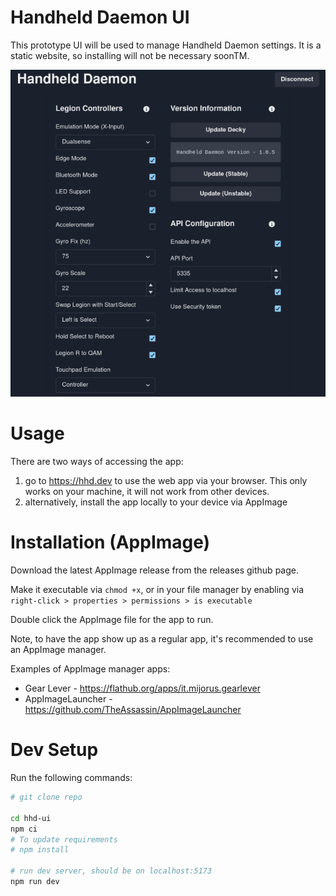 # Handheld Daemon UI

This prototype UI will be used to manage Handheld Daemon settings.
It is a static website, so installing will not be necessary soonTM.

![hhd ui picture](./images/app-picture.png)

# Usage

There are two ways of accessing the app:

1. go to https://hhd.dev to use the web app via your browser. This only works on your machine, it will not work from other devices.
2. alternatively, install the app locally to your device via AppImage

# Installation (AppImage)

Download the latest AppImage release from the releases github page.

Make it executable via `chmod +x`, or in your file manager by enabling via `right-click > properties > permissions > is executable`

Double click the AppImage file for the app to run.

Note, to have the app show up as a regular app, it's recommended to use an AppImage manager.

Examples of AppImage manager apps:

- Gear Lever - https://flathub.org/apps/it.mijorus.gearlever
- AppImageLauncher - https://github.com/TheAssassin/AppImageLauncher

# Dev Setup

Run the following commands:

```bash
# git clone repo

cd hhd-ui
npm ci
# To update requirements
# npm install

# run dev server, should be on localhost:5173
npm run dev
```
